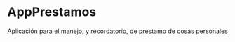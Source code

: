 AppPrestamos
============

Aplicación para el manejo, y recordatorio, de préstamo de cosas personales